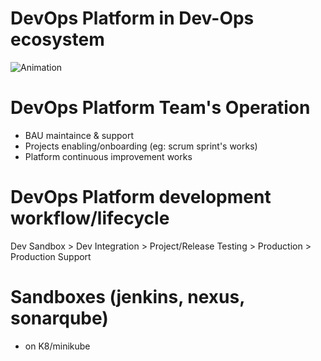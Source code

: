 # DevOps Platform in Dev-Ops ecosystem
![Animation](/docs/DevOpsEcosystem4.gif)

# DevOps Platform Team's Operation
* BAU maintaince & support
* Projects enabling/onboarding (eg: scrum sprint's works)
* Platform continuous improvement works

# DevOps Platform development workflow/lifecycle
Dev Sandbox > Dev Integration > Project/Release Testing > Production > Production Support

# Sandboxes (jenkins, nexus, sonarqube)
*  on K8/minikube 
